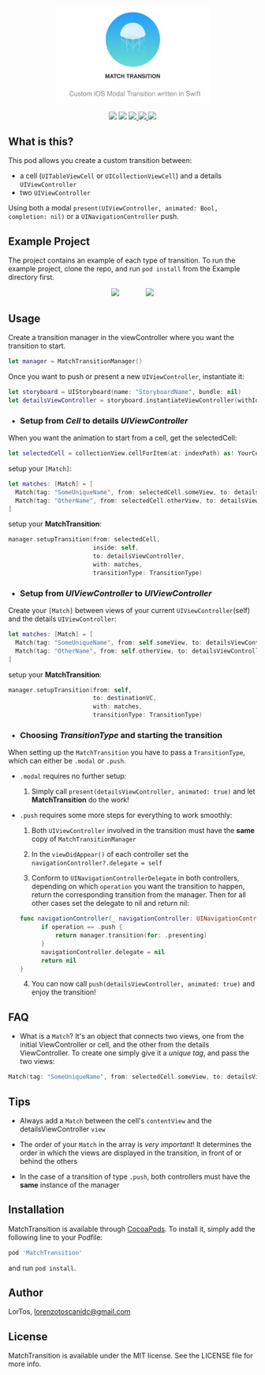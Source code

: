 <p align="center">
    <img src="MatchTransition/Assets/Banner.svg" width="62.5%"/>
</p>

<p align="center">
    <img src="https://img.shields.io/badge/Swift-4.1-orange.svg?style=flat" />
    <img src="https://img.shields.io/badge/Platforms-iOS-blue.svg?style=flat" />
    <a href="https://travis-ci.org/LorTos/MatchTransition">
        <img src="https://img.shields.io/travis/LorTos/MatchTransition.svg?style=flat" />
    </a>
    <a href="https://cocoapods.org/pods/MatchTransition">
        <img src="https://img.shields.io/cocoapods/v/MatchTransition.svg?style=flat" />
    </a>
    <img src="https://img.shields.io/github/license/mashape/apistatus.svg" />
</p>

## What is this?

This pod allows you create a custom transition between:
  - a cell (`UITableViewCell` or `UICollectionViewCell`) and a details `UIViewController`
  - two `UIViewController`

Using both a modal `present(UIViewController, animated: Bool, completion: nil)` or a `UINavigationController` push.

## Example Project

The project contains an example of each type of transition. To run the example project, clone the repo, and run `pod install` from the Example directory first.

<div align="center" >
    <img src="Example/Assets/exampleVid.gif" width="40%" style="margin-right: 10%"/>
    <img src="Example/Assets/navExample.gif" width="40%" />
</div>


## Usage

Create a transition manager in the viewController where you want the transition to start.
```swift
let manager = MatchTransitionManager()
```
Once you want to push or present a new `UIViewController`, instantiate it:

```swift
let storyboard = UIStoryboard(name: "StoryboardName", bundle: nil)
let detailsViewController = storyboard.instantiateViewController(withIdentifier: "DetailsControllerIdentifier") as! DetailsControllerClass
```

- ### Setup from *Cell* to details *UIViewController*

When you want the animation to start from a cell, get the selectedCell:

```swift
let selectedCell = collectionView.cellForItem(at: indexPath) as! YourCellClass
```

setup your `[Match]`:

```swift
let matches: [Match] = [
  Match(tag: "SomeUniqueName", from: selectedCell.someView, to: detailsViewController.someView),
  Match(tag: "OtherName", from: selectedCell.otherView, to: detailsViewController.otherView),
]
```

setup your **MatchTransition**:

```swift
manager.setupTransition(from: selectedCell,
                        inside: self,
                        to: detailsViewController,
                        with: matches,
                        transitionType: TransitionType)
```

- ### Setup from *UIViewController* to *UIViewController*

Create your `[Match]` between views of your current `UIViewController`(self) and the details `UIViewController`:

```swift
let matches: [Match] = [
  Match(tag: "SomeUniqueName", from: self.someView, to: detailsViewController.someView),
  Match(tag: "OtherName", from: self.otherView, to: detailsViewController.otherView),
]
```

setup your **MatchTransition**:

```swift
manager.setupTransition(from: self,
                        to: destinationVC,
                        with: matches,
                        transitionType: TransitionType)
```



- ### Choosing *TransitionType* and starting the transition

When setting up the `MatchTransition` you have to pass a `TransitionType`,
which can either be `.modal` or `.push`.
  - `.modal` requires no further setup:

    1. Simply call `present(detailsViewController, animated: true)` and let **MatchTransition** do the work!

  - `.push` requires some more steps for everything to work smoothly:
    1. Both `UIViewController` involved in the transition must have the **same** copy of `MatchTransitionManager`

    2. In the `viewDidAppear()` of each controller set the `navigationController?.delegate = self`
    3. Conform to `UINavigationControllerDelegate` in both controllers,
    depending on which `operation` you want the transition to happen, return the corresponding transition from the manager.
    Then for all other cases set the delegate to nil and return nil:
    ```Swift
    func navigationController(_ navigationController: UINavigationController, animationControllerFor operation: UINavigationController.Operation, from fromVC: UIViewController, to toVC: UIViewController) -> UIViewControllerAnimatedTransitioning? {
          if operation == .push {
              return manager.transition(for: .presenting)
          }
          navigationController.delegate = nil
          return nil
    }
    ```
    4. You can now call `push(detailsViewController, animated: true)` and enjoy the transition!

## FAQ

- What is a `Match`?
It's an object that connects two views, one from the initial ViewController or cell, and the other from the details ViewController.
To create one simply give it a *unique tag*, and pass the two views:

```swift
Match(tag: "SomeUniqueName", from: selectedCell.someView, to: detailsViewController.someView)
```

## Tips

- Always add a `Match` between the cell's `contentView` and the detailsViewController `view`

- The order of your `Match` in the array is *very important*! It determines the order in which the views are displayed in the transition, in front of or behind the others

- In the case of a transition of type `.push`, both controllers must have the **same** instance of the manager

## Installation

MatchTransition is available through [CocoaPods](https://cocoapods.org). To install
it, simply add the following line to your Podfile:

```ruby
pod 'MatchTransition'
```

and run `pod install`.

## Author

LorTos, lorenzotoscanidc@gmail.com

## License

MatchTransition is available under the MIT license. See the LICENSE file for more info.
